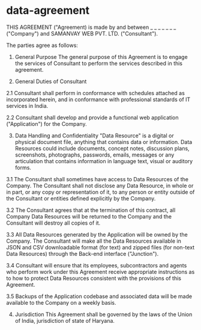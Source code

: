 # data-agreement

THIS AGREEMENT ("Agreement) is made by and between _ _ _ _ _ _ _ ("Company") and SAMANVAY WEB PVT. LTD. ("Consultant").

The parties agree as follows:

1. General Purpose
The general purpose of this Agreement is to engage the services of Consultant to perform the services described in this agreement.

2. General Duties of Consultant

2.1 Consultant shall perform in conformance with schedules attached as incorporated herein, and in conformance with professional standards of IT services in India.

2.2 Consultant shall develop and provide a functional web application ("Application") for the Company.

3. Data Handling and Confidentiality
"Data Resource" is a digital or physical document file, anything that contains data or information. Data Resources could include documents, concept notes, discussion plans, screenshots, photographs, passwords, emails, messages or any articulation that contains information in language text, visual or auditory forms.

3.1 The Consultant shall sometimes have access to Data Resources of the Company. The Consultant shall not disclose any Data Resource, in whole or in part, or any copy or representation of it, to any person or entity outside of the Consultant or entities defined explicitly by the Company.

3.2 The Consultant agrees that at the termination of this contract, all Company Data Resources will be returned to the Company and the Consultant will destroy all copies of it.

3.3 All Data Resources generated by the Application will be owned by the Company. The Consultant will make all the Data Resources available in JSON and CSV downloadable format (for text) and zipped files (for non-text Data Resources) through the Back-end interface ("Junction").

3.4 Consultant will ensure that its employees, subcontractors and agents who perform work under this Agreement receive appropriate instructions as to how to protect Data Resources consistent with the provisions of this Agreement.

3.5 Backups of the Application codebase and associated data will be made available to the Company on a weekly basis.

4. Jurisdiction
This Agreement shall be governed by the laws of the Union of India, jurisdiction of state of Haryana.